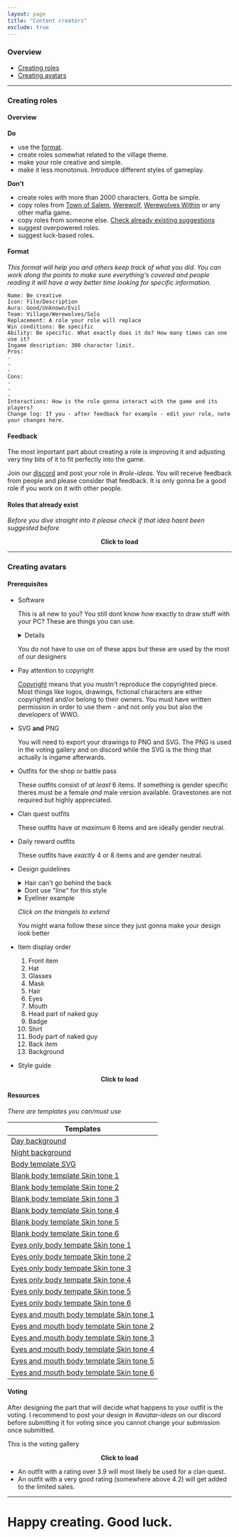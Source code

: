 ```yaml
---
layout: page
title: "Content creators"
exclude: true
---
```


### Overview
+ [Creating roles](#roles)
+ [Creating avatars](#avatars)

- - -

### Creating roles <a name="roles">

#### Overview

**Do**
+ use the [format](#format).
+ create roles somewhat related to the village theme.
+ make your role creative and simple.
+ make it less monotonus. Introduce different styles of gameplay.

**Don't**
+ create roles with more than 2000 characters. Gotta be simple.
+ copy roles from [Town of Salem](https://www.blankmediagames.com/roles/), [Werewolf](https://www.playwerewolf.co/rules/roles/), [Werewolves Within](https://youtu.be/v32UtVSBFwc) or any other mafia game.
+ copy roles from someone else. [Check already existing suggestions](#dupe)
+ suggest overpowered roles.
+ suggest luck-based roles.

#### Format <a name="format">

_This format will help you and others keep track of what you did. You can work along the points to make sure everything's covered and people reading it will have a way better time looking for specific information._

```
Name: Be creative
Icon: File/Description
Aura: Good/Unknown/Evil
Team: Village/Werewolves/Solo
Replacement: A role your role will replace
Win conditions: Be specific
Ability: Be specific. What exactly does it do? How many times can one use it?
Ingame description: 300 character limit.
Pros:
-
-
-
Cons:
-
-
-
Interactions: How is the role gonna interact with the game and its players?
Change log: If you - after feedback for example - edit your role, note your changes here.
```

#### Feedback

The most important part about creating a role is improving it and adjusting very tiny bits of it to fit perfectly into the game.

Join our [discord](https://discord.gg/wwo) and post your role in _#role-ideas_. You will receive feedback from people and please consider that feedback. It is only gonna be a good role if you work on it with other people. 

#### Roles that already exist <a name="dupe">

_Before you dive straight into it please check if that idea hasnt been suggested before_

<script>
    function f(){
        document.getElementById('replaceMe').innerHTML='<iframe src=\" https://bit.ly/roledatabase\" style=\"width:100%;height:1000px\"></iframe>'
    }
</script>
<div id="replaceMe" onClick="f()">
<center onclick="f()"><a><b>Click to load</b></a></center>
</div>

- - -

### Creating avatars <a name="avatars">

#### Prerequisites
+ Software

    This is all new to you? You still dont know _how_ exactly to draw stuff with your PC? These are things you can use. 

    <details markdown="1">

    <summary>Click to reveal</summary>

    PC:
    + Inkscape
      + [Website](https://inkscape.org/de/)
      + [Tutorial](https://youtu.be/s-kPg4vYKfk)
    + Adobe Illustrator
      + [Website](https://www.adobe.com/de/products/illustrator.html)
      + [Tutorial](https://www.youtube.com/playlist?list=PLYfCBK8IplO4X-jM1Rp43wAIdpP2XNGwP)
    + GIMP
      + [Website](https://www.gimp.org/)
    + Paint tool SAI
      + [Website](https://www.systemax.jp/en/sai/)

    Mobile:
    + Medibang paint
      + [Android](https://play.google.com/store/apps/details?id=com.medibang.android.paint.tablet)
      + [iOS](https://apps.apple.com/de/app/medibang-paint-for-ipad/id1003588804)
    + ibis Paint X
      + [Android](https://play.google.com/store/apps/details?id=jp.ne.ibis.ibispaintx.app)
      + [iOS](https://apps.apple.com/de/app/ibis-paint-x/id450722833)
    + Sony sketch
    + Sketch
      + [Android](https://play.google.com/store/apps/details?id=com.adobe.creativeapps.sketch)

    </details>

    You do not have to use on of these apps but these are used by the most of our designers

+ Pay attention to copyright

    [Copyright](https://www.copyright.com/learn/about-copyright/) means that you mustn't reproduce the copyrighted piece. Most things like logos, drawings, fictional characters are either copyrighted and/or belong to their owners. You must have written permission in order to use them - and not only you but also the developers of WWO.

+ SVG **and** PNG

    You will need to export your drawings to PNG and SVG.
    The PNG is used in the voting gallery and on discord while the SVG is the thing that actually is ingame afterwards.

+ Outfits for the shop or battle pass

    These outfits consist of _at least_ 6 items. If something is gender specific theres must be a female _and_ male version available. Gravestones are not required but highly appreciated.

+ Clan quest outfits

    These outfits have _at maximum_ 6 items and are ideally gender neutral.

+ Daily reward outfits

    These outfits have _exactly_ 4 or 8 items and are gender neutral.

+ Design guidelines

    <details><summary>Hair can't go behind the back</summary><img src="https://a.questionable.link/vtHqRSJ"></details>
    <details><summary>Dont use "line" for this style</summary><img src="https://a.questionable.link/NqcQRzF"></details>
    <details><summary>Eyeliner example</summary><img src="https://a.questionable.link/NKwouy3"></details>

    _Click on the triangels to extend_

    You might wana follow these since they just gonna make your design look better

+ Item display order

    1. Front item
    2. Hat
    3. Glasses
    4. Mask
    5. Hair
    6. Eyes
    7. Mouth
    8. Head part of naked guy
    9. Badge
    10. Shirt
    11. Body part of naked guy
    12. Back item
    13. Background

+ Style guide

<script>
    function f2(){
        document.getElementById('replaceMe2').innerHTML='<iframe src=\"https://a.questionable.link/3YmrJH9" style=\"width:100%;height:1000px\"></iframe>'
    }
</script>
<div id="replaceMe2" onClick="f2()">
<center onclick="f2()"><a><b>Click to load</b></a></center>
</div>

#### Resources

_There are templates you can/must use_

| Templates |
| --- |
| [Day background](https://a.questionable.link/n78Ipfr) |
| [Night background](https://a.questionable.link/s07sSyy) |
| [Body template SVG](https://a.questionable.link/Vy1Puow) |
| [Blank body template Skin tone 1](https://a.questionable.link/EyfQnfs) |
| [Blank body template Skin tone 2](https://a.questionable.link/tN9X3xD) |
| [Blank body template Skin tone 3](https://a.questionable.link/BRy746y) |
| [Blank body template Skin tone 4](https://a.questionable.link/JRjvxnX) |
| [Blank body template Skin tone 5](https://a.questionable.link/aO0W2Xs) |
| [Blank body template Skin tone 6](https://a.questionable.link/QAyhP1S) |
| [Eyes only body tempate Skin tone 1](https://a.questionable.link/6ThQOfS) |
| [Eyes only body tempate Skin tone 2](https://a.questionable.link/bPeFZ5R) |
| [Eyes only body tempate Skin tone 3](https://a.questionable.link/hDeo0EI) |
| [Eyes only body tempate Skin tone 4](https://a.questionable.link/aP9eiUJ) |
| [Eyes only body tempate Skin tone 5](https://a.questionable.link/kl2hxbW) |
| [Eyes only body tempate Skin tone 6](https://a.questionable.link/2285L9i) |
| [Eyes and mouth body template Skin tone 1](https://a.questionable.link/j98hECY) |
| [Eyes and mouth body template Skin tone 2](https://a.questionable.link/bWPq29J) |
| [Eyes and mouth body template Skin tone 3](https://a.questionable.link/JW8zbdp) |
| [Eyes and mouth body template Skin tone 4](https://a.questionable.link/Jjw9e5F) |
| [Eyes and mouth body template Skin tone 5](https://a.questionable.link/RWxOll6) |
| [Eyes and mouth body template Skin tone 6](https://a.questionable.link/7803KbT) |

#### Voting

After designing the part that will decide what happens to your outfit is the voting.
I recommend to post your design in _#avatar-ideas_ on our discord before submitting it for voting since you cannot change your submission once submitted.

This is the voting gallery

<script>
    function f3(){
        document.getElementById('replaceMe3').innerHTML='<iframe src=\"https://voting-gallery.werewolf-apps.com/" style=\"width:100%;height:1000px\"></iframe>'
    }
</script>
<div id="replaceMe3" onClick="f3()">
<center onclick="f3()"><a><b>Click to load</b></a></center>
</div>

+ An outfit with a rating over 3.9 will most likely be used for a clan quest.
+ An outfit with a very good rating (somewhere above 4.2) will get added to the limited sales.

- - -

# Happy creating. Good luck.
